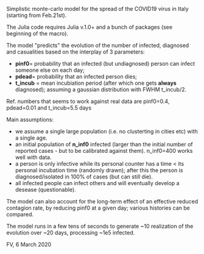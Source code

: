 

Simplistic monte-carlo model for the spread of the COVID19 virus in Italy (starting from Feb.21st).

The Julia code requires Julia v.1.0+ and a bunch of packages (see beginning of the macro). 

The model "predicts" the evolution of the number of infected, diagnosed and casualities based on the interplay of 3 parameters:

- **pinf0**= probability that an infected (but undiagnosed) person can infect someone else on each day;
- **pdead**= probability that an infected person dies;
- **t_incub** = mean incubiation period (after which one gets **always** diagnosed); assuming a gaussian distribution with FWHM t_incub/2. 

Ref. numbers that seems to work against real data are pinf0=0.4, pdead=0.01 and t_incub=5.5 days 

Main assumptions:

- we assume a single large population (i.e. no clusterting in cities etc) with a single age. 
- an initial population of **n_inf0** infected (larger than the initial number of reported cases - but to be calibrated against them). n_inf0=400 works well with data. 
- a person is only infective while its personal counter has a time < its personal incubation time (randomly drawn); after this the person is diagnosed/isolated in 100% of cases (but can still die). 
- all infected people can infect others and will eventually develop a desease (questionable). 

The model can also account for the long-term effect of an effective reduced contagion rate, by reducing pinf0 at a given day; various histories can be compared. 

The model runs in a few tens of seconds to generate ~10 realization of the evolution over ~20 days, processing ~1e5 infected. 

FV, 6 March 2020 
